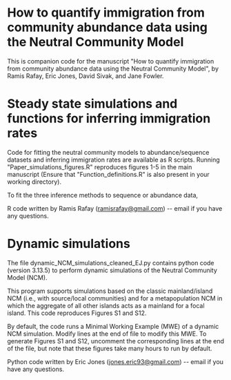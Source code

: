 # How to quantify immigration from community abundance data using the Neutral Community Model 
This is companion code for the manuscript "How to quantify immigration from community abundance data using the Neutral Community Model", by Ramis Rafay, Eric Jones, David Sivak, and Jane Fowler.

# Steady state simulations and functions for inferring immigration rates
Code for fitting the neutral community models to abundance/sequence datasets and inferring immigration rates are available as R scripts. Running "Paper_simulations_figures.R" reproduces figures 1-5 in the main manuscript (Ensure that "Function_definitions.R" is also present in your working directory). 

To fit the three inference methods to sequence or abundance data, 

R code written by Ramis Rafay (ramisrafay@gmail.com) -- email if you have
any questions.

# Dynamic simulations 
The file dynamic_NCM_simulations_cleaned_EJ.py contains python code (version 3.13.5) to perform dynamic simulations of the Neutral Community Model (NCM).

This program supports simulations based on the classic mainland/island NCM (i.e., with source/local communities) and for a metapopulation NCM in which the aggregate of all other islands acts as a mainland for a focal island.  This code reproduces Figures S1 and S12.

By default, the code runs a Minimal Working Example (MWE) of a dynamic NCM simulation. Modify lines at the end of file to modify this MWE. To generate Figures S1 and S12, uncomment the corresponding lines at the end of the file, but note that these figures take many hours to run by default. 

Python code written by Eric Jones (jones.eric93@gmail.com) -- email if you have
any questions.
